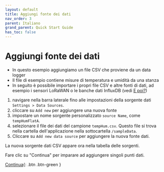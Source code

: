 ```yaml
---
layout: default
title: Aggiungi fonte dei dati
nav_order: 3
parent: Italiano
grand_parent: Quick Start Guide
has_toc: false
---
```


# Aggiungi fonte dei dati
- In questo esempio aggiungiamo un file CSV che proviene da un data logger
- Il file di esempio contiene misure di temperatura e umidità da una stanza
- In seguito è possibile importare i propri file CSV e altre fonti di dati, ad esempio i sensori LoRaWAN o le banche dati InfluxDB (vedi [E poi?](https://hslu-ige-laes.github.io/lcm/docs/quickStartGuide/it/whatsNext/))

1. navigare nella barra laterale fino alle impostazioni della sorgente dati `Settings > Data Sources`.
1. cliccare su `Add new` per aggiungere una nuova fonte
1. impostare un nome sorgente personalizzato `source Name`, come `tempHumFlatA`.
1. selezionare il file dei dati del campione `tempHum.csv`. Questo file si trova nella cartella dell'applicazione nella sottocartella `/sampleData`.
1. Cliccare su `Add new data source` per aggiungere la nuova fonte dati.

La nuova sorgente dati CSV appare ora nella tabella delle sorgenti.

Fare clic su "Continua" per imparare ad aggiungere singoli punti dati.

[Continua](https://hslu-ige-laes.github.io/lcm/docs/quickStartGuide/it/addDataPoints/){: .btn .btn-green }
